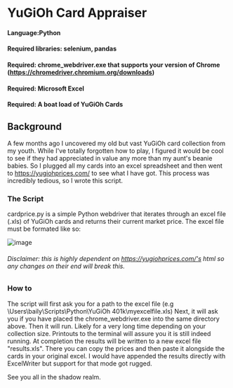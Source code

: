 # YuGiOh Card Appraiser

#### Language:Python

#### Required libraries: selenium, pandas

#### Required: chrome_webdriver.exe that supports your version of Chrome (https://chromedriver.chromium.org/downloads)

#### Required: Microsoft Excel

#### Required: A boat load of YuGiOh Cards


## Background 

A few months ago I uncovered my old but vast YuGiOh card collection from my youth. While I've totally forgotten how to play, I figured it would be cool to see if they had appreciated in value any more than my aunt's beanie babies. So I plugged all my cards into an excel spreadsheet and then went to https://yugiohprices.com/ to see what I have got. This process was incredibly tedious, so I wrote this script.

### The Script

cardprice.py is a simple Python webdriver that iterates through an excel file (.xls) of YuGiOh cards and returns their current market price. The excel file must be formated like so:

![image](https://user-images.githubusercontent.com/39141161/149043432-ddc8a3c7-6695-4b40-82ea-b3bf27ab0a39.png)

###### Disclaimer: this is highly dependent on https://yugiohprices.com/'s html so any changes on their end will break this.

### How to
The script will first ask you for a path to the excel file (e.g  \Users\baily\Scripts\Python\YuGiOh 401k\myexcelfile.xls)
Next, it will ask you if you have placed the chrome_webdriver.exe into the same directory above.
Then it will run. Likely for a very long time depending on your collection size. Printouts to the terminal will assure you it is still indeed running.
At completion the results will be written to a new excel file "results.xls". There you can copy the prices and then paste it alongside the cards in your original excel. I would have appended the results directly with ExcelWriter but support for that mode got rugged.

See you all in the shadow realm.
